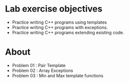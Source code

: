 # Lab exercise objectives
* Practice writing C++ programs using templates
* Practice writing C++ programs with exceptions.
* Practice writing C++ programs extending existing code.

# About
* Problem 01 : Pair Template
* Problem 02 : Array Exceptions
* Problem 03 : Min and Max template functions
